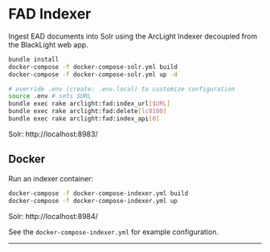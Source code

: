 # FAD Indexer

Ingest EAD documents into Solr using the ArcLight Indexer decoupled from the
BlackLight web app.

```bash
bundle install
docker-compose -f docker-compose-solr.yml build
docker-compose -f docker-compose-solr.yml up -d

# override .env (create: .env.local) to customize configuration
source .env # sets $URL
bundle exec rake arclight:fad:index_url[$URL]
bundle exec rake arclight:fad:delete[lc0100]
bundle exec rake arclight:fad:index_api[0]
```

Solr: http://localhost:8983/

## Docker

Run an indexer container:

```bash
docker-compose -f docker-compose-indexer.yml build
docker-compose -f docker-compose-indexer.yml up
```

Solr: http://localhost:8984/

See the `docker-compose-indexer.yml` for example configuration.

---
